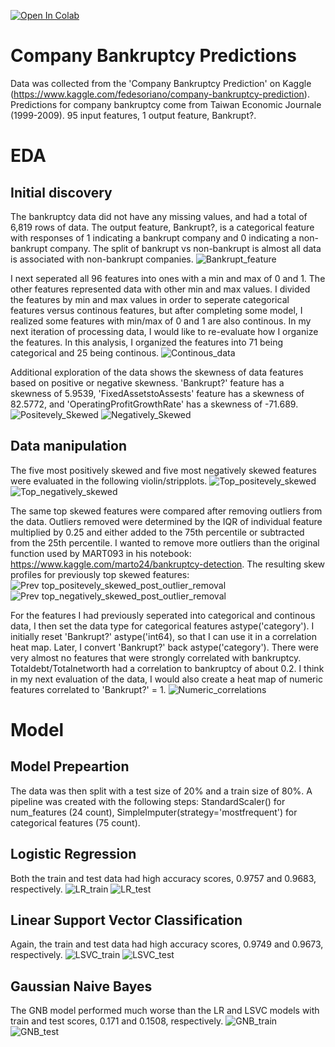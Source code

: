 [![Open In Colab](https://colab.research.google.com/assets/colab-badge.svg)](https://colab.research.google.com/github/oimartin/company_bankruptcy_predictions/blob/main/Notebook_bankrupt.ipynb#scrollTo=ZEw9B5eKJqhN)

# Company Bankruptcy Predictions
Data was collected from the 'Company Bankruptcy Prediction' on Kaggle (https://www.kaggle.com/fedesoriano/company-bankruptcy-prediction). Predictions for company bankruptcy come from Taiwan Economic Journale (1999-2009). 95 input features, 1 output feature, Bankrupt?.

# EDA
## Initial discovery
The bankruptcy data did not have any missing values, and had a total of 6,819 rows of data. The output feature, Bankrupt?, is a categorical feature with responses of 1 indicating a bankrupt company and 0 indicating a non-bankrupt company. The split of bankrupt vs non-bankrupt is almost all data is associated with non-bankrupt companies.
![Bankrupt_feature](https://github.com/oimartin/company_bankruptcy_predictions/blob/main/figures/Data_on_Bankrupt_or_Not_Bankrupt_Companies.png?raw=true)

I next seperated all 96 features into ones with a min and max of 0 and 1. The other features represented data with other min and max values. I divided the features by min and max values in order to seperate categorical features versus continous features, but after completing some model, I realized some features with min/max of 0 and 1 are also continous. In my next iteration of processing data, I would like to re-evaluate how I organize the features. In this analysis, I organized the features into 71 being categorical and 25 being continous.
![Continous_data](https://github.com/oimartin/company_bankruptcy_predictions/blob/main/figures/Continuous_data_distributions.png?raw=true)

Additional exploration of the data shows the skewness of data features based on positive or negative skewness. 'Bankrupt?' feature has a skewness of 5.9539, 'FixedAssetstoAssests' feature has a skewness of 82.5772, and 'OperatingProfitGrowthRate' has a skewness of -71.689. 
![Positevely_Skewed](https://github.com/oimartin/company_bankruptcy_predictions/blob/main/figures/positively_skewed_data.png?raw=true)
![Negatively_Skewed](https://github.com/oimartin/company_bankruptcy_predictions/blob/main/figures/negatively_skewed_data.png?raw=true)

## Data manipulation
The five most positively skewed and five most negatively skewed features were evaluated in the following violin/stripplots.
![Top_positevely_skewed](https://github.com/oimartin/company_bankruptcy_predictions/blob/main/figures/heavily_positively_skewed_violin_strip.png?raw=true)
![Top_negatively_skewed](https://github.com/oimartin/company_bankruptcy_predictions/blob/main/figures/negatively_skewed_data_violin_strip.png?raw=true)

The same top skewed features were compared after removing outliers from the data. Outliers removed were determined by the IQR of individual feature multiplied by 0.25 and either added to the 75th percentile or subtracted from the 25th percentile. I wanted to remove more outliers than the original function used by MART093 in his notebook: https://www.kaggle.com/marto24/bankruptcy-detection. The resulting skew profiles for previously top skewed features:
![Prev top_positevely_skewed_post_outlier_removal](https://github.com/oimartin/company_bankruptcy_predictions/blob/main/figures/prev_skew_data_after_outlier_removal_pos.png?raw=true)
![Prev top_negatively_skewed_post_outlier_removal](https://github.com/oimartin/company_bankruptcy_predictions/blob/main/figures/prev_skew_data_after_outlier_removal_neg.png?raw=true)

For the features I had previously seperated into categorical and continous data, I then set the data type for categorical features astype('category'). I initially reset 'Bankrupt?' astype('int64), so that I can use it in a correlation heat map. Later, I convert 'Bankrupt?' back astype('category'). There were very almost no features that were strongly correlated with bankruptcy. Totaldebt/Totalnetworth had a correlation to bankruptcy of about 0.2. I think in my next evaluation of the data, I would also create a heat map of numeric features correlated to 'Bankrupt?' = 1. 
![Numeric_correlations](https://github.com/oimartin/company_bankruptcy_predictions/blob/main/figures/feature_corr.png?raw=true)

# Model
## Model Prepeartion
The data was then split with a test size of 20% and a train size of 80%. A pipeline was created with the following steps: StandardScaler() for num_features (24 count), SimpleImputer(strategy='mostfrequent') for categorical features (75 count).

## Logistic Regression
Both the train and test data had high accuracy scores, 0.9757 and 0.9683, respectively. 
![LR_train](https://github.com/oimartin/company_bankruptcy_predictions/blob/main/figures/LG_Train_roc_prec_rec_curves.png?raw=true)
![LR_test](https://github.com/oimartin/company_bankruptcy_predictions/blob/main/figures/LG_Test_roc_prec_rec_curves.png?raw=true)

## Linear Support Vector Classification
Again, the train and test data had high accuracy scores, 0.9749 and 0.9673, respectively. 
![LSVC_train](https://github.com/oimartin/company_bankruptcy_predictions/blob/main/figures/fLSVC_Train_roc_prec_rec_curves.png?raw=true)
![LSVC_test](https://github.com/oimartin/company_bankruptcy_predictions/blob/main/figures/LSVC_Test_roc_prec_rec_curves.png?raw=true)

## Gaussian Naive Bayes
The GNB model performed much worse than the LR and LSVC models with train and test scores, 0.171 and 0.1508, respectively. 
![GNB_train](https://github.com/oimartin/company_bankruptcy_predictions/blob/main/figures/GNB_Train_roc_prec_rec_curves.png?raw=true)
![GNB_test](https://github.com/oimartin/company_bankruptcy_predictions/blob/main/figures/GNB_Test_roc_prec_rec_curves.png?raw=true)


